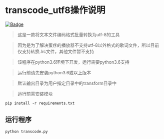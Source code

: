 # transcode_utf8操作说明
[![Badge](https://img.shields.io/badge/link-996.icu-%23FF4D5B.svg?style=flat-square)](https://996.icu/#/zh_CN)
> 这是一款将文本文件编码格式批量转换为utf-8的工具

> 因为是为了解决蛋疼的播放器不支持utf-8以外格式的歌词文件，所以目前仅支持转换.lrc文件，其他文件暂不支持

> 该程序在python3.6环境下开发，运行需要python3.6支持

> 运行前请先安装python3.6或以上版本

> 默认输出目录为用户指定目录中的transform目录中

> 运行前需安装模块
```
pip install -r requirements.txt 
```

## 运行程序
```
python transcode.py
```

